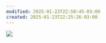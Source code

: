 ```yaml
---
modified: 2025-01-23T22:50:45-03:00
created: 2025-01-23T22:25:26-03:00
---
```

![](https://res.cloudinary.com/boloko/image/upload/f_auto/v1737681944/furushow7/image_cngxli.png)
